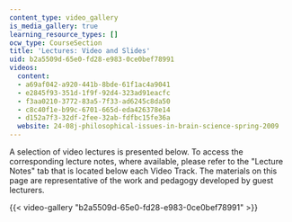 ```yaml
---
content_type: video_gallery
is_media_gallery: true
learning_resource_types: []
ocw_type: CourseSection
title: 'Lectures: Video and Slides'
uid: b2a5509d-65e0-fd28-e983-0ce0bef78991
videos:
  content:
  - a69af042-a920-441b-8bde-61f1ac4a9041
  - e2845f93-351d-1f9f-92d4-323ad91eacfc
  - f3aa0210-3772-83a5-7f33-ad6245c8da50
  - c8c40f1e-b99c-6701-665d-eda426378e14
  - d152a7f3-32df-2fee-32ab-fdfbc15fe36a
  website: 24-08j-philosophical-issues-in-brain-science-spring-2009
---
```


A selection of video lectures is presented below. To access the corresponding lecture notes, where available, please refer to the "Lecture Notes" tab that is located below each Video Track. The materials on this page are representative of the work and pedagogy developed by guest lecturers.

{{< video-gallery "b2a5509d-65e0-fd28-e983-0ce0bef78991" >}}


